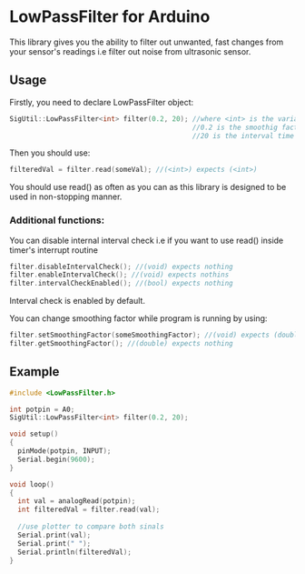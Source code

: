 # LowPassFilter for Arduino
This library gives you the ability to filter out unwanted, fast changes from your sensor's readings i.e filter out noise from ultrasonic sensor.

## Usage
Firstly, you need to declare LowPassFilter object:
```cpp
SigUtil::LowPassFilter<int> filter(0.2, 20); //where <int> is the variable type expected and returned by the filter
                                             //0.2 is the smoothig factor (double)
                                             //20 is the interval time in milliseconds (unsigned int)
```
Then you should use:
```cpp
filteredVal = filter.read(someVal); //(<int>) expects (<int>)
```
You should use read() as often as you can as this library is designed to be used in non-stopping manner.

### Additional functions: <br />
You can disable internal interval check i.e if you want to use read() inside timer's interrupt routine
```cpp
filter.disableIntervalCheck(); //(void) expects nothing
filter.enableIntervalCheck(); //(void) expects nothins
filter.intervalCheckEnabled(); //(bool) expects nothing
```
Interval check is enabled by default. <br />

You can change smoothing factor while program is running by using:
```cpp
filter.setSmoothingFactor(someSmoothingFactor); //(void) expects (double)
filter.getSmoothingFactor(); //(double) expects nothing
```

## Example
```cpp
#include <LowPassFilter.h>

int potpin = A0;
SigUtil::LowPassFilter<int> filter(0.2, 20);

void setup()
{
  pinMode(potpin, INPUT);
  Serial.begin(9600);
}

void loop()
{
  int val = analogRead(potpin);
  int filteredVal = filter.read(val);
  
  //use plotter to compare both sinals
  Serial.print(val);
  Serial.print(" ");
  Serial.println(filteredVal);
}
```
